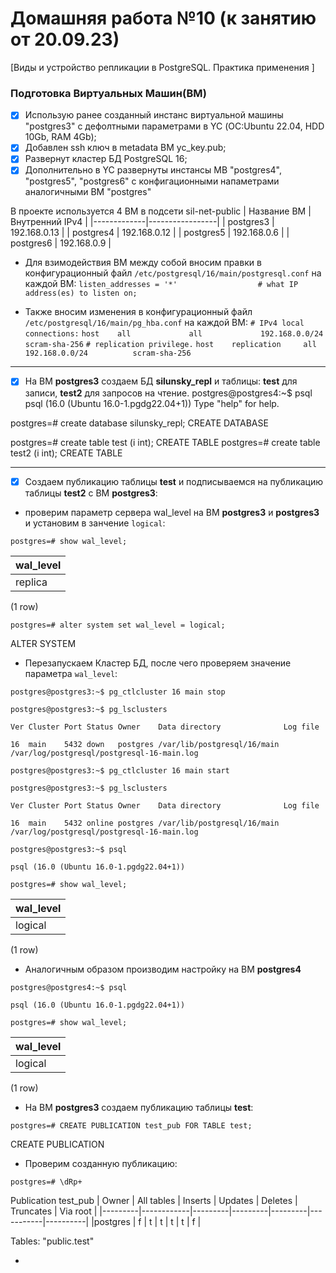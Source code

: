 # Домашняя работа №10 (к занятию от 20.09.23)
[Виды и устройство репликации в PostgreSQL. Практика применения ]

### Подготовка Виртуальных Машин(ВМ)

- [x] Использую ранее созданный инстанс виртуальной машины "postgres3" с дефолтными параметрами в YC (ОС:Ubuntu 22.04, HDD 10Gb, RAM 4Gb);
- [x] Добавлен ssh ключ в metadata ВМ yc_key.pub;
- [x] Развернут кластер БД PostgreSQL 16;
- [x] Дополнительно в YC развернуты инстансы МВ "postgres4", "postgres5", "postgres6" с конфигационными напаметрами аналогичными ВМ "postgres"

В проекте используется 4 ВМ в подсети sil-net-public
| Название ВМ | Внутренний IPv4 |
|-------------|-----------------|
| postgres3   | 192.168.0.13    |
| postgres4   | 192.168.0.12    |
| postgres5   | 192.168.0.6     |
| postgres6   | 192.168.0.9     |

- Для взимодействия ВМ между собой вносим правки в конфигурационный файл `/etc/postgresql/16/main/postgresql.conf` на каждой ВМ:
`listen_addresses = '*'                  # what IP address(es) to listen on;`

- Также вносим изменения  в конфигурационный файл `/etc/postgresql/16/main/pg_hba.conf` на каждой ВМ:
`# IPv4 local connections:`
`host    all             all             192.168.0.0/24          scram-sha-256`
`# replication privilege.`
`host    replication     all             192.168.0.0/24          scram-sha-256`

---

- [x] На ВМ **postgres3** создаем БД **silunsky_repl** и таблицы: **test** для записи, **test2** для запросов на чтение.
postgres@postgres4:~$ psql 
psql (16.0 (Ubuntu 16.0-1.pgdg22.04+1))
Type "help" for help.

postgres=# create database silunsky_repl;
CREATE DATABASE

postgres=# create table test (i int);
CREATE TABLE
postgres=# create table test2 (i int);
CREATE TABLE

---

- [x] Создаем публикацию таблицы **test** и подписываемся на публикацию таблицы **test2** с ВМ **postgres3**:
- проверим параметр сервера wal_level на ВМ **postgres3** и **postgres3** и установим в занчение `logical`:

`postgres=# show wal_level;`

| wal_level | 
|-----------|
| replica   |
(1 row)

`postgres=# alter system set wal_level = logical;`

ALTER SYSTEM

- Перезапускаем Кластер БД, после чего проверяем значение параметра `wal_level`:

`postgres@postgres3:~$ pg_ctlcluster 16 main stop`

`postgres@postgres3:~$ pg_lsclusters`

`Ver Cluster Port Status Owner    Data directory              Log file`

`16  main    5432 down   postgres /var/lib/postgresql/16/main /var/log/postgresql/postgresql-16-main.log`

`postgres@postgres3:~$ pg_ctlcluster 16 main start`

`postgres@postgres3:~$ pg_lsclusters`

`Ver Cluster Port Status Owner    Data directory              Log file`

`16  main    5432 online postgres /var/lib/postgresql/16/main /var/log/postgresql/postgresql-16-main.log`

`postgres@postgres3:~$ psql`

`psql (16.0 (Ubuntu 16.0-1.pgdg22.04+1))`

`postgres=# show wal_level;`

| wal_level | 
|-----------|
| logical   |
(1 row)

- Аналогичным образом производим настройку на ВМ **postgres4**

`postgres@postgres4:~$ psql`

`psql (16.0 (Ubuntu 16.0-1.pgdg22.04+1))`

`postgres=# show wal_level;`

| wal_level | 
|-----------|
| logical   |
(1 row)

- На ВМ **postgres3** создаем публикацию таблицы **test**:

`postgres=# CREATE PUBLICATION test_pub FOR TABLE test;`

CREATE PUBLICATION

- Проверим созданную публикацию:

`postgres=# \dRp+`

Publication test_pub
| Owner   | All tables | Inserts | Updates | Deletes | Truncates | Via root |
|---------|------------|---------|---------|---------|-----------|----------|
|postgres | f          | t       | t       | t       | t         | f        |

Tables:
    "public.test"



- 
